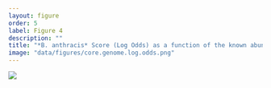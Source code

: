 ```yaml
---
layout: figure
order: 5
label: Figure 4
description: ""
title: "*B. anthracis* Score (Log Odds) as a function of the known abundance of a spiked-in target organism (*B. anthracis*) on a background of 1 million soil reads. Eight replicates were generated at each level of abundance using a different strain of the target organism. Red points are *B. anthracis*, and blue points are other *Bacilli*."
image: "data/figures/core.genome.log.odds.png"
---
```

<img src="{{ site.baseurl }}/data/figures/Core_genome.spike.png">
